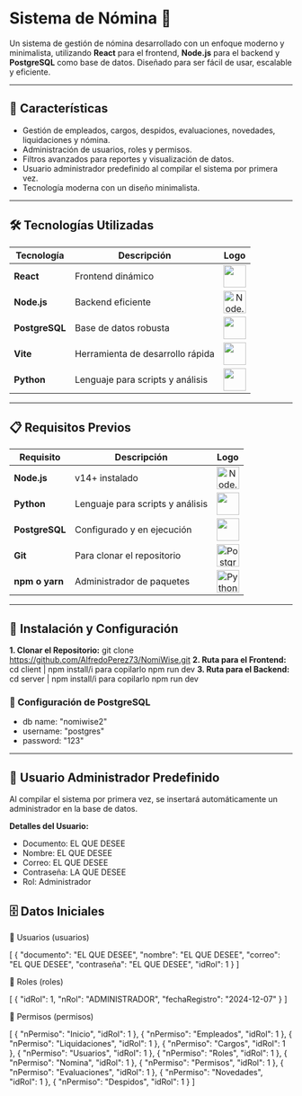 # Sistema de Nómina 🧾

Un sistema de gestión de nómina desarrollado con un enfoque moderno y minimalista, utilizando **React** para el frontend, **Node.js** para el backend y **PostgreSQL** como base de datos. Diseñado para ser fácil de usar, escalable y eficiente.

---

## 🚀 Características

- Gestión de empleados, cargos, despidos, evaluaciones, novedades, liquidaciones y nómina.
- Administración de usuarios, roles y permisos.
- Filtros avanzados para reportes y visualización de datos.
- Usuario administrador predefinido al compilar el sistema por primera vez.
- Tecnología moderna con un diseño minimalista.

---

## 🛠️ Tecnologías Utilizadas

| Tecnología  | Descripción              | Logo                  |
|-------------|--------------------------|-----------------------|
| **React**   | Frontend dinámico        | <div align="center"><img src="https://upload.wikimedia.org/wikipedia/commons/a/a7/React-icon.svg" width="40" /></div> |
| **Node.js** | Backend eficiente        | <div align="center"><img src="https://nodejs.org/static/images/logo.svg" alt="Node.js" width="40" height="40" /></div> |
| **PostgreSQL** | Base de datos robusta | <div align="center"><img src="https://upload.wikimedia.org/wikipedia/commons/4/4f/Postgresql_elephant.svg" width="40" /></div> |
| **Vite**    | Herramienta de desarrollo rápida | <div align="center"><img src="https://vitejs.dev/logo.svg" width="40" /></div> |
| **Python**       | Lenguaje para scripts y análisis       | <div align="center"><img src="https://upload.wikimedia.org/wikipedia/commons/c/c3/Python-logo-notext.svg" width="40" /></div> |

---

## 📋 Requisitos Previos

| Requisito         | Descripción                  | Logo                  |
|-------------------|------------------------------|-----------------------|
| **Node.js**       | v14+ instalado              | <div align="center"><img src="https://nodejs.org/static/images/logo.svg" alt="Node.js" width="40" height="40" /></div> |
| **Python**       | Lenguaje para scripts y análisis       | <div align="center"><img src="https://upload.wikimedia.org/wikipedia/commons/c/c3/Python-logo-notext.svg" width="40" /></div> |
| **PostgreSQL**    | Configurado y en ejecución   | <div align="center"><img src="https://upload.wikimedia.org/wikipedia/commons/4/4f/Postgresql_elephant.svg" width="40" /></div> |
| **Git**           | Para clonar el repositorio  | <div align="center"><img src="https://upload.wikimedia.org/wikipedia/commons/4/4f/Postgresql_elephant.svg" alt="PostgreSQL" width="40" height="40" /></div> |
| **npm o yarn**    | Administrador de paquetes    | <div align="center"><img src="https://upload.wikimedia.org/wikipedia/commons/c/c3/Python-logo-notext.svg" alt="Python" width="40" height="40" /></div> |

---

## 📝 Instalación y Configuración

**1. Clonar el Repositorio:** git clone https://github.com/AlfredoPerez73/NomiWise.git
**2. Ruta para el Frontend:** cd client | npm install/i  para copilarlo npm run dev
**3. Ruta para el Backend:** cd server | npm install/i  para copilarlo npm run dev

### 📝 Configuración de PostgreSQL

- db name: "nomiwise2"
- username: "postgres"
- password: "123"

---

## 👤 Usuario Administrador Predefinido

Al compilar el sistema por primera vez, se insertará automáticamente un administrador en la base de datos.

**Detalles del Usuario:**
- Documento: EL QUE DESEE
- Nombre: EL QUE DESEE
- Correo: EL QUE DESEE
- Contraseña: LA QUE DESEE
- Rol: Administrador

## 🗄️ Datos Iniciales

📂 Usuarios (usuarios)

[
  {
    "documento": "EL QUE DESEE",
    "nombre": "EL QUE DESEE",
    "correo": "EL QUE DESEE",
    "contraseña": "EL QUE DESEE",
    "idRol": 1
  }
]

📂 Roles (roles)

[
  {
    "idRol": 1,
    "nRol": "ADMINISTRADOR",
    "fechaRegistro": "2024-12-07"
  }
]

📂 Permisos (permisos)

[
  { "nPermiso": "Inicio", "idRol": 1 },
  { "nPermiso": "Empleados", "idRol": 1 },
  { "nPermiso": "Liquidaciones", "idRol": 1 },
  { "nPermiso": "Cargos", "idRol": 1 },
  { "nPermiso": "Usuarios", "idRol": 1 },
  { "nPermiso": "Roles", "idRol": 1 },
  { "nPermiso": "Nomina", "idRol": 1 },
  { "nPermiso": "Permisos", "idRol": 1 },
  { "nPermiso": "Evaluaciones", "idRol": 1 },
  { "nPermiso": "Novedades", "idRol": 1 },
  { "nPermiso": "Despidos", "idRol": 1 }
]
